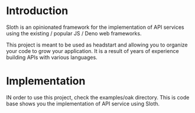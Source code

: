 # Introduction

Sloth is an opinionated framework for the implementation of API services using
the existing / popular JS / Deno web frameworks.

This project is meant to be used as headstart and allowing you to organize your
code to grow your application. It is a result of years of experience building
APIs with various languages.

# Implementation

IN order to use this project, check the examples/oak directory. This is code
base shows you the implementation of API service using Sloth.
